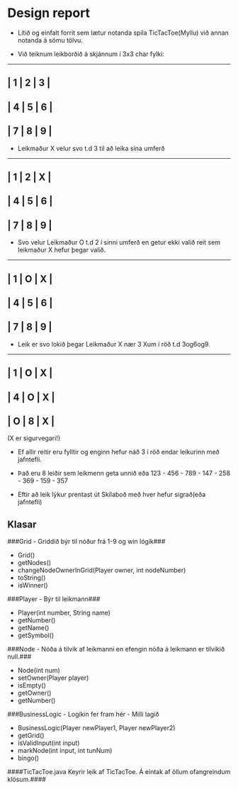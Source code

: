 # Design report #

* Lítið og einfalt forrit sem lætur notanda spila TicTacToe(Myllu) við annan notanda á sömu tölvu.

* Við teiknum leikborðið á skjánnum í 3x3 char fylki:

-------------
| 1 | 2 | 3 |
-------------
| 4 | 5 | 6 |
-------------
| 7 | 8 | 9 |
-------------

* Leikmaður X velur svo t.d 3 til að leika sína umferð

-------------
| 1 | 2 | X |
-------------
| 4 | 5 | 6 |
-------------
| 7 | 8 | 9 |
-------------

* Svo velur Leikmaður O t.d 2 í sinni umferð en getur ekki valið reit sem leikmaður X hefur þegar valið.

-------------
| 1 | O | X |
-------------
| 4 | 5 | 6 |
-------------
| 7 | 8 | 9 |
-------------

* Leik er svo lokið þegar Leikmaður X nær 3 Xum í röð t.d 3og6og9.

-------------
| 1 | O | X |
-------------
| 4 | O | X |
-------------
| O | 8 | X |
-------------
(X er sigurvegari!)

* Ef allir reitir eru fylltir og enginn hefur náð 3 í röð endar leikurinn með jafntefli.

* Það eru 8 leiðir sem leikmenn geta unnið eða
123 - 456 - 789 - 147 - 258 - 369 - 159 - 357

* Eftir að leik lýkur prentast út Skilaboð með hver hefur sigrað(eða jafntefli)

## Klasar ##

###Grid - Griddið býr til nóður frá 1-9 og win lógík###

* Grid()
* getNodes()
* changeNodeOwnerInGrid(Player owner, int nodeNumber)
* toString()
* isWinner()

###Player - Býr til leikmann###

* Player(int number, String name)
* getNumber()
* getName()
* getSymbol()


###Node - Nóða á tilvik af leikmanni en efengin nóða á leikmann er tilvikið null.###

* Node(int num)
* setOwner(Player player)
* isEmpty()
* getOwner()
* getNumber()

###BusinessLogic - Logíkin fer fram hér - Milli lagið
* BusinessLogic(Player newPlayer1, Player newPlayer2)
* getGrid()
* isValidInput(int input)
* markNode(int input, int tunNum)
* bingo() 

####TicTacToe.java Keyrir leik af TicTacToe. Á eintak af öllum ofangreindum klösum.####
